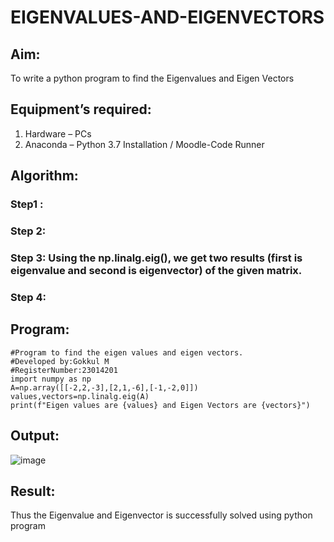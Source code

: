 # EIGENVALUES-AND-EIGENVECTORS
## Aim:
To write a python program to find the Eigenvalues and Eigen Vectors
## Equipment’s required:
1. 	Hardware – PCs
2. 	Anaconda – Python 3.7 Installation / Moodle-Code Runner
## Algorithm:
### Step1 : 
### Step 2: 
### Step 3: Using the np.linalg.eig(),  we get two results (first is eigenvalue and second is eigenvector) of the given matrix.
### Step 4: 
## Program:
```
#Program to find the eigen values and eigen vectors.
#Developed by:Gokkul M
#RegisterNumber:23014201
import numpy as np
A=np.array([[-2,2,-3],[2,1,-6],[-1,-2,0]])
values,vectors=np.linalg.eig(A)
print(f"Eigen values are {values} and Eigen Vectors are {vectors}")
```
## Output:
![image](https://github.com/Gokkul-M/EIGENVALUES-AND-EIGENVECTORS/assets/144870543/2a6a16bb-0ebc-4d78-8e9d-6ff687069201)
## Result:
Thus the Eigenvalue and Eigenvector is successfully solved using python program
